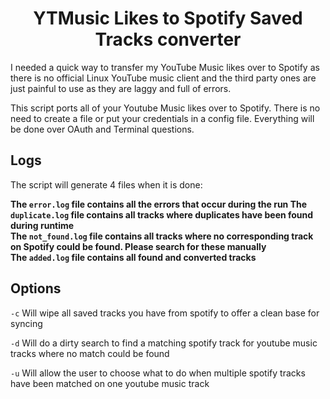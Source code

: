  <h1 align="center">YTMusic Likes to Spotify Saved Tracks converter </h1>

I needed a quick way to transfer my YouTube Music likes over to Spotify as there is no official Linux YouTube music client and the third party ones are just painful to use as they are laggy and full of errors.

This script ports all of your Youtube Music likes over to Spotify. There is no need to create a file or put your credentials in a config file. Everything will be done over OAuth and Terminal questions.

<h2>Logs</h2>
The script will generate 4 files when it is done:  

<strong>The `error.log` file contains all the errors that occur during the run
The `duplicate.log` file contains all tracks where duplicates have been found during runtime  
The `not_found.log` file contains all tracks where no corresponding track on Spotify could be found. Please search for these manually  
The `added.log` file contains all found and converted tracks
</strong>
<h2>Options</h2>

`-c` Will wipe all saved tracks you have from spotify to offer a clean base for syncing

`-d` Will do a dirty search to find a matching spotify track for youtube music tracks where no match could be found

`-u` Will allow the user to choose what to do when multiple spotify tracks have been matched on one youtube music track
